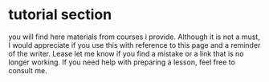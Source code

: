 # tutorial section 
you will find here materials from courses i provide.
Although it is not a must, I would appreciate if you use this with reference to this page and a reminder of the writer.
Lease let me know if you find a mistake or a link that is no longer working.
If you need help with preparing a lesson, feel free to consult me.
